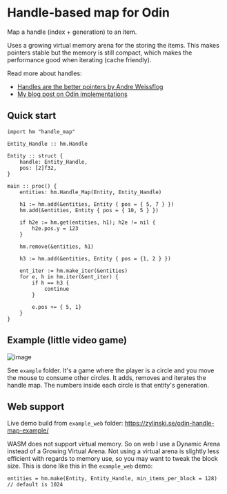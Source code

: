 # Handle-based map for Odin

Map a handle (index + generation) to an item.

Uses a growing virtual memory arena for the storing the items. This makes pointers stable but the memory is still compact, which makes the performance good when iterating (cache friendly).

Read more about handles:
- [Handles are the better pointers by Andre Weissflog](https://floooh.github.io/2018/06/17/handles-vs-pointers.html)
- [My blog post on Odin implementations](https://zylinski.se/posts/handle-based-arrays/)

## Quick start

```odin
import hm "handle_map"

Entity_Handle :: hm.Handle

Entity :: struct {
	handle: Entity_Handle,
	pos: [2]f32,
}

main :: proc() {
	entities: hm.Handle_Map(Entity, Entity_Handle)

	h1 := hm.add(&entities, Entity { pos = { 5, 7 } })
	hm.add(&entities, Entity { pos = { 10, 5 } })

	if h2e := hm.get(entities, h1); h2e != nil {
		h2e.pos.y = 123
	}

	hm.remove(&entities, h1)

	h3 := hm.add(&entities, Entity { pos = {1, 2 } })

	ent_iter := hm.make_iter(&entities)
	for e, h in hm.iter(&ent_iter) {
		if h == h3 {
			continue
		}

		e.pos += { 5, 1}
	}
}
```

## Example (little video game)

![image](https://github.com/user-attachments/assets/013b0c41-3f28-4592-9854-198bc1427b47)

See `example` folder. It's a game where the player is a circle and you move the mouse to consume other circles. It adds, removes and iterates the handle map. The numbers inside each circle is that entity's generation.

## Web support

Live demo build from `example_web` folder: https://zylinski.se/odin-handle-map-example/

WASM does not support virtual memory. So on web I use a Dynamic Arena instead of a Growing Virtual Arena. Not using a virtual arena is slightly less efficient with regards to memory use, so you may want to tweak the block size. This is done like this in the `example_web` demo:

```odin
entities = hm.make(Entity, Entity_Handle, min_items_per_block = 128) // default is 1024
```
